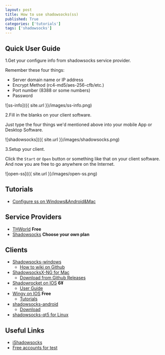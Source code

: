 ```yaml
---
layout: post
title: How to use shadowsocks(ss)
published: True
categories: ['tutorials']
tags: ['shadowsocks']
---
```


## Quick User Guide

1.Get your configure info from shadowsocks service provider.

Remember these four things:

* Server domain name or IP address
* Encrypt Method (rc4-md5/aes-256-cfb/etc.)
* Port number (8388 or some numbers)
* Password

![ss-info]({{ site.url }}/images/ss-info.png)


<!--more-->


2.Fill in the blanks on your client software.

Just type the four things we'd mentioned above into your mobile App or Desktop Software.

![shadowsocks]({{ site.url }}/images/shadowsocks.png)

3.Setup your client.

Click the `Start` or `Open` button or something like that on your client software.
And now you are free to go anywhere on the Internet.

![open-ss]({{ site.url }}/images/open-ss.png)

## Tutorials

* [Configure ss on Windows&Android&Mac](http://www.ishadowsocks.org/#tutorials)

## Service Providers

* [THWorld](https://thworld.net) **Free**
* [Shadowsocks](https://shadowsocks.com/) **Choose your own plan**

## Clients

* [Shadowsocks-windows](https://github.com/shadowsocks/shadowsocks-windows)
    - [How to wiki on Github](https://github.com/shadowsocks/shadowsocks-windows/wiki/Shadowsocks-Windows-%E4%BD%BF%E7%94%A8%E8%AF%B4%E6%98%8E)
* [ShadowsocksX-NG for Mac](https://github.com/shadowsocks/ShadowsocksX-NG)
    - [Download from Github Releases](https://github.com/shadowsocks/ShadowsocksX-NG/releases)
* [Shadowrocket on IOS](https://itunes.apple.com/cn/app/shadowrocket/id932747118) **6¥**
    - [User Guide](https://ii-i.org/archives/859)
* [Wingy on IOS](https://itunes.apple.com/cn/app/id1148026741) **Free**
    - [Tutorials](https://www.wingy.site/)
* [shadowsocks-android](https://github.com/shadowsocks/shadowsocks-android)
    - [Download](https://github.com/shadowsocks/shadowsocks-android/releases)
* [shadowsocks-qt5 for Linux](https://github.com/shadowsocks/shadowsocks-qt5)

## Useful Links

* [iShadowsocks](http://www.ishadowsocks.org/)
* [Free accounts for test](http://www.ishadowsocks.org/#free)
